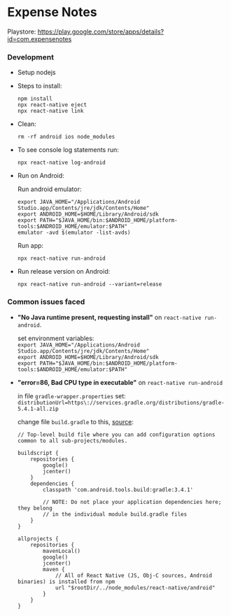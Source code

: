 # Expense Notes

Playstore: https://play.google.com/store/apps/details?id=com.expensenotes


### Development

* Setup nodejs

* Steps to install:
  ```
  npm install
  npx react-native eject
  npx react-native link
  ```

<!--
  Local properties
  ```
  cp ./etc/local.properties ./android/
  ```

  ENV Variables:
  ```
  export ANDROID_HOME=$HOME/Android/Sdk
  export PATH=$PATH:$ANDROID_HOME/emulator
  export PATH=$PATH:$ANDROID_HOME/tools
  export PATH=$PATH:$ANDROID_HOME/tools/bin
  export PATH=$PATH:$ANDROID_HOME/platform-tools
  ```

  On Arch linux
  Read: https://wiki.archlinux.org/index.php/Java#Switching_between_JVM
  https://aur.archlinux.org/packages/android-sdk/
  ```
   sudo pacman -S jdk8-openjdk # need java 8
   sudo archlinux-java set java-8-openjdk
  ```
  Accept license:
  ```
  cd $ANDROID_HOME/tools/bin
  yes | ./sdkmanager --licenses
  ```
-->

* Clean:
  ```
  rm -rf android ios node_modules
  ```

* To see console log statements run:
  ```
  npx react-native log-android
  ```

* Run on Android:
  
  Run android emulator:
  ```
  export JAVA_HOME="/Applications/Android Studio.app/Contents/jre/jdk/Contents/Home"
  export ANDROID_HOME=$HOME/Library/Android/sdk
  export PATH="$JAVA_HOME/bin:$ANDROID_HOME/platform-tools:$ANDROID_HOME/emulator:$PATH"
  emulator -avd $(emulator -list-avds)
  ```
  
  Run app:
  ```
  npx react-native run-android
  ```

* Run release version on Android:
  ```
  npx react-native run-android --variant=release
  ```

### Common issues faced

* **"No Java runtime present, requesting install"** on `react-native run-android`.

    set environment variables:  
    `export JAVA_HOME="/Applications/Android Studio.app/Contents/jre/jdk/Contents/Home"`  
    `export ANDROID_HOME=$HOME/Library/Android/sdk`  
    `export PATH="$JAVA_HOME/bin:$ANDROID_HOME/platform-tools:$ANDROID_HOME/emulator:$PATH"`  


* **"error=86, Bad CPU type in executable"** on `react-native run-android`

    in file `gradle-wrapper.properties` set:  
    `distributionUrl=https\://services.gradle.org/distributions/gradle-5.4.1-all.zip`


    change file `build.gradle` to this, [source](https://stackoverflow.com/questions/56743716/could-not-find-com-android-tools-buildgradle5-4-1):
    ```
    // Top-level build file where you can add configuration options common to all sub-projects/modules.

    buildscript {
        repositories {
            google()
            jcenter()
        }
        dependencies {
            classpath 'com.android.tools.build:gradle:3.4.1'

            // NOTE: Do not place your application dependencies here; they belong
            // in the individual module build.gradle files
        }
    }

    allprojects {
        repositories {
            mavenLocal()
            google()
            jcenter()
            maven {
                // All of React Native (JS, Obj-C sources, Android binaries) is installed from npm
                url "$rootDir/../node_modules/react-native/android"
            }
        }
    }
    ```

